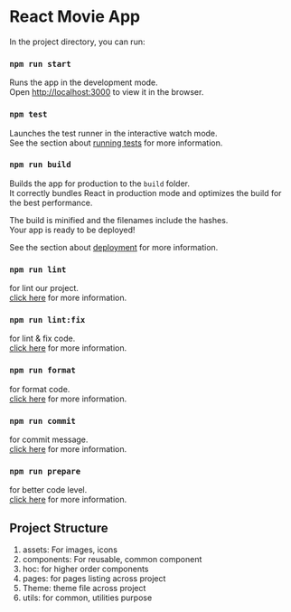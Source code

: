 # React Movie App

In the project directory, you can run:

### `npm run start`

Runs the app in the development mode.\
Open [http://localhost:3000](http://localhost:3000) to view it in the browser.

### `npm test`

Launches the test runner in the interactive watch mode.\
See the section about [running tests](https://facebook.github.io/create-react-app/docs/running-tests) for more information.

### `npm run build`

Builds the app for production to the `build` folder.\
It correctly bundles React in production mode and optimizes the build for the best performance.

The build is minified and the filenames include the hashes.\
Your app is ready to be deployed!

See the section about [deployment](https://facebook.github.io/create-react-app/docs/deployment) for more information.

### `npm run lint`

for lint our project. \
[click here](https://eslint.org/docs/latest/user-guide/configuring/) for more information.

### `npm run lint:fix`

for lint & fix code. \
[click here](https://eslint.org/docs/latest/user-guide/configuring/) for more information.

### `npm run format`

for format code. \
[click here](https://prettier.io/docs/en/install.html) for more information.

### `npm run commit`

for commit message. \
[click here](https://www.npmjs.com/package/commitizen) for more information.

### `npm run prepare`

for better code level. \
[click here](https://www.npmjs.com/package/husky) for more information.


## Project Structure

1. assets: For images, icons
2. components: For reusable, common component
3. hoc: for higher order components
4. pages: for pages listing across project
5. Theme: theme file across project
6. utils: for common, utilities purpose